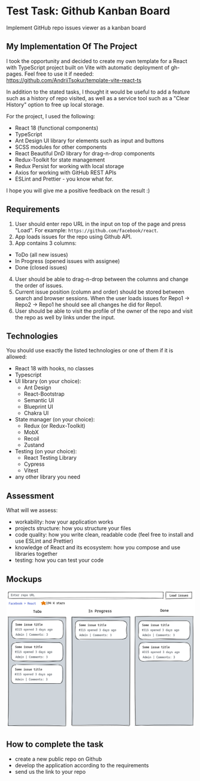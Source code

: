 # Test Task: Github Kanban Board

Implement GitHub repo issues viewer as a kanban board

## My Implementation Of The Project

I took the opportunity and decided to create my own template for a React with
TypeScript project built on Vite with automatic deployment of gh-pages. Feel
free to use it if needed: https://github.com/AndriiTsokur/template-vite-react-ts

In addition to the stated tasks, I thought it would be useful to add a feature
such as a history of repo visited, as well as a service tool such as a "Clear
History" option to free up local storage.

For the project, I used the following:

- React 18 (functional components)
- TypeScript
- Ant Design UI library for elements such as input and buttons
- SCSS modules for other components
- React Beautiful DnD library for drag-n-drop components
- Redux-Toolkit for state management
- Redux Persist for working with local storage
- Axios for working with GitHub REST APIs
- ESLint and Prettier - you know what for.

I hope you will give me a positive feedback on the result :)

## Requirements

1. User should enter repo URL in the input on top of the page and press "Load".
   For example: `https://github.com/facebook/react`.
2. App loads issues for the repo using Github API.
3. App contains 3 columns:

- ToDo (all new issues)
- In Progress (opened issues with assignee)
- Done (closed issues)

4. User should be able to drag-n-drop between the columns and change the order
   of issues.
5. Current issue position (column and order) should be stored between search and
   browser sessions. When the user loads issues for Repo1 -> Repo2 -> Repo1 he
   should see all changes he did for Repo1.
6. User should be able to visit the profile of the owner of the repo and visit
   the repo as well by links under the input.

## Technologies

You should use exactly the listed technologies or one of them if it is allowed:

- React 18 with hooks, no classes
- Typescript
- UI library (on your choice):
  - Ant Design
  - React-Bootstrap
  - Semantic UI
  - Blueprint UI
  - Chakra UI
- State manager (on your choice):
  - Redux (or Redux-Toolkit)
  - MobX
  - Recoil
  - Zustand
- Testing (on your choice):
  - React Testing Library
  - Cypress
  - Vitest
- any other library you need

## Assessment

What will we assess:

- workability: how your application works
- projects structure: how you structure your files
- code quality: how you write clean, readable code (feel free to install and use
  ESLint and Prettier)
- knowledge of React and its ecosystem: how you compose and use libraries
  together
- testing: how you can test your code

## Mockups

![Design](./public/design.png)

## How to complete the task

- create a new public repo on Github
- develop the application according to the requirements
- send us the link to your repo
